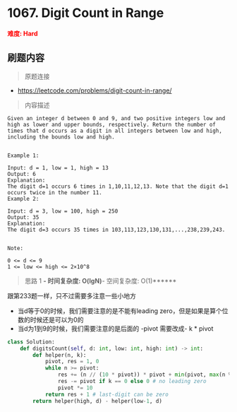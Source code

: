 # 1067. Digit Count in Range

**<font color=red>难度: Hard</font>**

## 刷题内容

> 原题连接

* https://leetcode.com/problems/digit-count-in-range/

> 内容描述

```
Given an integer d between 0 and 9, and two positive integers low and high as lower and upper bounds, respectively. Return the number of times that d occurs as a digit in all integers between low and high, including the bounds low and high.
 

Example 1:

Input: d = 1, low = 1, high = 13
Output: 6
Explanation: 
The digit d=1 occurs 6 times in 1,10,11,12,13. Note that the digit d=1 occurs twice in the number 11.
Example 2:

Input: d = 3, low = 100, high = 250
Output: 35
Explanation: 
The digit d=3 occurs 35 times in 103,113,123,130,131,...,238,239,243.
 

Note:

0 <= d <= 9
1 <= low <= high <= 2×10^8
```

> 思路 1
******- 时间复杂度: O(lgN)******- 空间复杂度: O(1)******

跟第233题一样，只不过需要多注意一些小地方

- 当d等于0的时候，我们需要注意的是不能有leading zero，但是如果是算个位数的时候还是可以为0的
- 当d为1到9的时候，我们需要注意的是后面的 -pivot 需要改成- k * pivot

```python
class Solution:
    def digitsCount(self, d: int, low: int, high: int) -> int:
        def helper(n, k):
            pivot, res = 1, 0
            while n >= pivot:
                res += (n // (10 * pivot)) * pivot + min(pivot, max(n % (10 * pivot) - k * pivot + 1, 0))
                res -= pivot if k == 0 else 0 # no leading zero
                pivot *= 10
            return res + 1 # last-digit can be zero
        return helper(high, d) - helper(low-1, d)
```



















